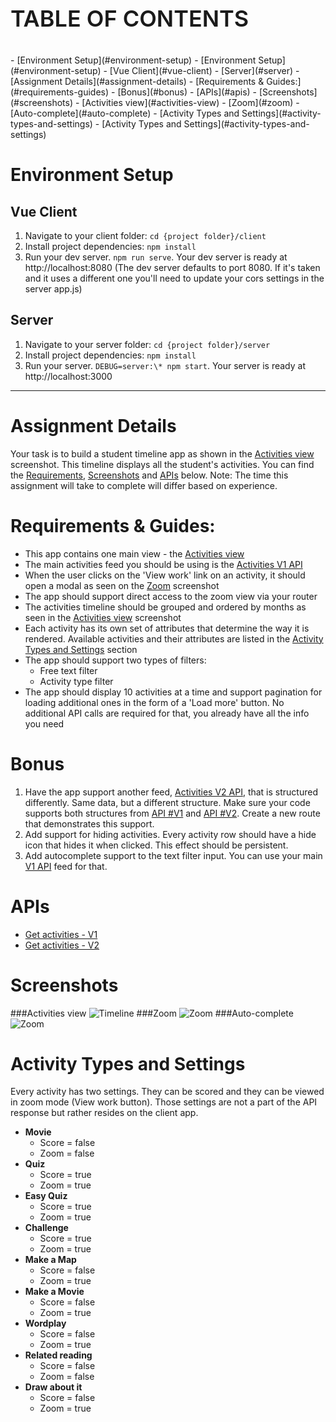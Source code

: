 <p style="font-weight:600; font-size:36px">TABLE OF CONTENTS</P>
<!-- @import "[TOC]" {cmd="toc" depthFrom=1 depthTo=6 orderedList=false} -->
<!-- code_chunk_output -->
- [Environment Setup](#environment-setup)
- [Environment Setup](#environment-setup)
  - [Vue Client](#vue-client)
  - [Server](#server)
- [Assignment Details](#assignment-details)
- [Requirements & Guides:](#requirements-guides)
- [Bonus](#bonus)
- [APIs](#apis)
- [Screenshots](#screenshots)
    - [Activities view](#activities-view)
    - [Zoom](#zoom)
    - [Auto-complete](#auto-complete)
- [Activity Types and Settings](#activity-types-and-settings)
- [Activity Types and Settings](#activity-types-and-settings)
<!-- /code_chunk_output -->

# Environment Setup

## Vue Client

1. Navigate to your client folder: `cd {project folder}/client`
2. Install project dependencies: `npm install`
3. Run your dev server. `npm run serve`. Your dev server is ready at http://localhost:8080
   (The dev server defaults to port 8080. If it's taken and it uses a different one you'll need to update your cors settings in the server app.js)

## Server

1. Navigate to your server folder: `cd {project folder}/server`
2. Install project dependencies: `npm install`
3. Run your server. `DEBUG=server:\* npm start`. Your server is ready at http://localhost:3000

---

# Assignment Details

Your task is to build a student timeline app as shown in the [Activities view](#activities-view) screenshot. This timeline displays all the student's activities.
You can find the [Requirements](#requirements-guides), [Screenshots](#screenshots) and [APIs](#apis) below.
Note: The time this assignment will take to complete will differ based on experience.

# Requirements & Guides:

- This app contains one main view - the [Activities view](#activities-view)
- The main activities feed you should be using is the [Activities V1 API](#apis)
- When the user clicks on the 'View work' link on an activity, it should open a modal as seen on the [Zoom](#zoom) screenshot
- The app should support direct access to the zoom view via your router
- The activities timeline should be grouped and ordered by months as seen in the [Activities view](#activities-view) screenshot
- Each activity has its own set of attributes that determine the way it is rendered. Available activities and their attributes are listed in the [Activity Types and Settings](#activity-types-and-settings) section
- The app should support two types of filters:
  - Free text filter
  - Activity type filter
- The app should display 10 activities at a time and support pagination for loading additional ones in the form of a 'Load more' button.
  No additional API calls are required for that, you already have all the info you need

# Bonus

1. Have the app support another feed, [Activities V2 API](#apis), that is structured differently. Same data, but a different structure. Make sure your code supports both structures from [API #V1](#apis) and [API #V2](#apis). Create a new route that demonstrates this support.
2. Add support for hiding activities. Every activity row should have a hide icon that hides it when clicked. This effect should be persistent.
3. Add autocomplete support to the text filter input. You can use your main [V1 API](#apis) feed for that.

# APIs

- [Get activities - V1](http://localhost:3000/activities/v1)
- [Get activities - V2](http://localhost:3000/activities/v2)

# Screenshots

###Activities view
![Timeline](assets/timeline.jpg)
###Zoom
![Zoom](assets/zoom.jpg)
###Auto-complete
![Zoom](assets/autocomplete.jpg)

# Activity Types and Settings

Every activity has two settings. They can be scored and they can be viewed in zoom mode (View work button). Those settings are not a part of the API response but rather resides on the client app.

- **Movie**
  - Score = false
  - Zoom = false
- **Quiz**
  - Score = true
  - Zoom = true
- **Easy Quiz**
  - Score = true
  - Zoom = true
- **Challenge**
  - Score = true
  - Zoom = true
- **Make a Map**
  - Score = false
  - Zoom = true
- **Make a Movie**
  - Score = false
  - Zoom = true
- **Wordplay**
  - Score = false
  - Zoom = true
- **Related reading**
  - Score = false
  - Zoom = false
- **Draw about it**
  - Score = false
  - Zoom = true
